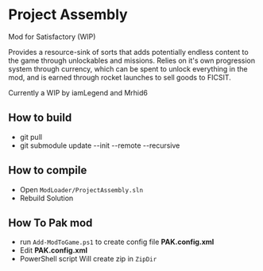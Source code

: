 # Project Assembly
Mod for Satisfactory (WIP)

Provides a resource-sink of sorts that adds potentially endless content to the game through unlockables and missions.
Relies on it's own progression system through currency, which can be spent to unlock everything in the mod, and is earned through rocket launches to sell goods to FICSIT.

Currently a WIP by iamLegend and Mrhid6



## How to build
* git pull
* git submodule update --init --remote --recursive

## How to compile
* Open `ModLoader/ProjectAssembly.sln`
* Rebuild Solution

## How To Pak mod
* run `Add-ModToGame.ps1` to create config file **PAK.config.xml**
* Edit **PAK.config.xml** 
* PowerShell script Will create zip in `ZipDir`

